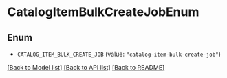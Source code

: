 # CatalogItemBulkCreateJobEnum

## Enum


* `CATALOG_ITEM_BULK_CREATE_JOB` (value: `"catalog-item-bulk-create-job"`)


[[Back to Model list]](../README.md#documentation-for-models) [[Back to API list]](../README.md#documentation-for-api-endpoints) [[Back to README]](../README.md)


